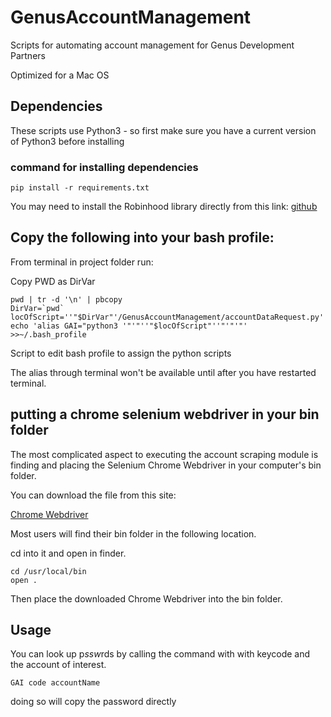 # GenusAccountManagement
Scripts for automating account management for Genus Development Partners

Optimized for a Mac OS

## Dependencies

These scripts use Python3 - so first make sure you have a current version of Python3 before installing

### command for installing dependencies

```console
pip install -r requirements.txt
```
You may need to install the Robinhood library directly from this link: [github](https://github.com/Jamonek/Robinhood)

## Copy the following into your bash profile:
From terminal in project folder run:

Copy PWD as DirVar

```console
pwd | tr -d '\n' | pbcopy
DirVar=`pwd`
locOfScript=''"$DirVar"'/GenusAccountManagement/accountDataRequest.py'
echo 'alias GAI="python3 '"'"''"$locOfScript"''"'"'"'  >>~/.bash_profile
```
Script to edit bash profile to assign the python scripts

The alias through terminal won't be available until after you have restarted terminal.

## putting a chrome selenium webdriver in your bin folder

The most complicated aspect to executing the account scraping module is finding and placing the Selenium Chrome Webdriver in your computer's bin folder.

You can download the file from this site:

[Chrome Webdriver](http://chromedriver.chromium.org/getting-started)

Most users will find their bin folder in the following location.

cd into it and open in finder.

```console
cd /usr/local/bin
open .
```

Then place the downloaded Chrome Webdriver into the bin folder.

## Usage

You can look up p*ssw*rds by calling the command with with keycode and the account of interest.
```console
GAI code accountName
```
doing so will copy the password directly
